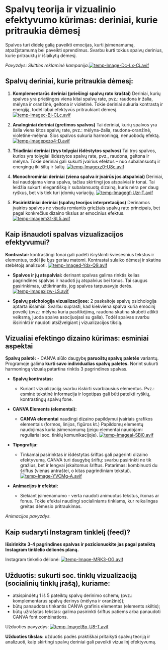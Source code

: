 # **Spalvų teorija ir vizualinio efektyvumo kūrimas: deriniai, kurie pritraukia dėmesį**

Spalvos turi didelę galią paveikti emocijas, kurti įsimenamumą, atpažįstamumą bei paveikti sprendimus. Svarbu kurti tokius spalvų derinius, kurie pritrauktų ir išlaikytų dėmesį.

*Pavyzdys: Skittles reklaminė kampanija.*[![temp-Image-Dc-Lx-Cj.avif](https://i.postimg.cc/nzh4zYGz/temp-Image-Dc-Lx-Cj.avif)](https://postimg.cc/rd70Z4bX)

## Spalvų deriniai, kurie pritraukia dėmesį:

1.  **Komplementarūs deriniai (priešingi spalvų rato kraštai)**
Deriniai, kurių spalvos yra priešingos viena kitai spalvų rate, pvz.: raudona ir žalia, mėlyna ir oranžinė, geltona ir violetinė. Tokie deriniai sukuria kontrastą ir energiją, todėl labai efektyvūs pritraukiant dėmesį.
[![temp-Imagec-Bj-CLc.avif](https://i.postimg.cc/L6Xb7jdm/temp-Imagec-Bj-CLc.avif)](https://postimg.cc/0rTnKM24)

2.  **Analoginiai deriniai (gretimos spalvos)**
Tai deriniai, kurių spalvos yra šalia viena kitos spalvų rate, pvz.: mėlyna-žalia, raudona-oranžinė, violetinė-mėlyna. Šios spalvos sukuria harmoningą, nenuobodų efektą.
[![temp-Imagepxzo4-D.avif](https://i.postimg.cc/MpfrZxK4/temp-Imagepxzo4-D.avif)](https://postimg.cc/pmxBkwjY)

3.  **Triadiniai deriniai (trys tolygiai išdėstytos spalvos)**
Tai trys spalvos, kurios yra tolygiai išdėstytos spalvų rate, pvz., raudona, geltona ir mėlyna. Tokie deriniai gali sukurti įvairius efektus – nuo subalansuotų ir energingų iki šiltų ir šaltų.
[![temp-Imagexz0-U8c.avif](https://i.postimg.cc/TPr7m9bJ/temp-Imagexz0-U8c.avif)](https://postimg.cc/DWwP31BS)
  
4.  **Monochrominiai deriniai (viena spalva ir įvairūs jos atspalviai)**
Deriniai, kai naudojama viena spalva, tačiau skirtingi jos atspalviai ir tonai. Tai leidžia sukurti elegantišką ir subalansuotą dizainą, kuris nėra per daug ryškus, bet vis tiek turi įdomių variacijų.
[![temp-Imagegf-Uzr-T.avif](https://i.postimg.cc/9MbLgQJ4/temp-Imagegf-Uzr-T.avif)](https://postimg.cc/wyt57gKH)

6.  **Pasirinktiniai deriniai (spalvų teorijos interpretacijos)**
Derinamos įvairios spalvos ne visada remiantis griežtais spalvų rato principais, bet pagal konkrečius dizaino tikslus ar emocinius efektus.
[![temp-Imagem31-SL5.avif](https://i.postimg.cc/qBmm8gNS/temp-Imagem31-SL5.avif)](https://postimg.cc/fk9jszjf)

## **Kaip išnaudoti spalvas vizualizacijos efektyvumui?**

   **Kontrastai:**  kontrastingi fonai gali padėti išryškinti šviesesnius tekstus ir elementus, todėl jie bus geriau matomi. Kontrastai sulaiko dėmesį ir skatina stebėtoją analizuoti.
[![temp-Imaged-Ydx-Q9.avif](https://i.postimg.cc/28M2KJFx/temp-Imaged-Ydx-Q9.avif)](https://postimg.cc/cr7RKFzK)

-   **Spalvos ir jų atspalviai:**  derinant spalvas galima rinktis kelias pagrindines spalvas ir naudoti jų atspalvius bei tonus. Tai saugus pasirinkimas, užtikrinantis, jog spalvos tarpusavyje derės.
[![temp-Imagexjzw-LS.avif](https://i.postimg.cc/MT6DB8qz/temp-Imagexjzw-LS.avif)](https://postimg.cc/2qthpM1t)
  
-   **Spalvų psichologija vizualizacijose:** 2 paskaitoje spalvų psichologija aptarta išsamiai. Svarbu suprasti, kad kiekviena spalva kuria emocinį poveikį (pvz.: mėlyna kuria pasitikėjimą, raudona skatina skubėti atlikti veiksmą, juoda spalva asocijuojasi su galia). Todėl spalvas svarbu išsirinkti ir naudoti atsižvelgiant į vizualizacijos tikslą.

## Vizualiai efektingo dizaino kūrimas: esminiai aspektai

   **Spalvų paletė:**
    -   CANVA siūlo daugybę  **paruoštų spalvų paletės**  variantų. Programoje galima **kurti savo individualias spalvų paletes.** Norint sukurti harmoningą vizualą patartina rinktis 3 pagrindines spalvas.

-   **Spalvų kontrastas:**
    -   Kuriant vizualizaciją svarbu išskirti svarbiausius elementus. Pvz.: esminė tekstinė informacija ir logotipas gali būti pateikti ryškių, kontrastingų spalvų fone.

-   **CANVA Elements (elementai):**
    -   **CANVA elementai** naudingi dizaino papildymui įvairiais grafikos elementais (formos, linijos, figūros kt.) Papildomų elementų naudojimas kuria įsimenamumą (jeigu elementai naudojami reguliariai soc. tinklų komunikacijoje).
[![temp-Imageai-SBi0.avif](https://i.postimg.cc/Wztw96dK/temp-Imageai-SBi0.avif)](https://postimg.cc/0KRSjSdd)

-   **Tipografija:**
    -   Tinkamai pasirinktas ir išdėstytas šriftas gali pagerinti dizaino efektyvumą. CANVA turi daugybę šriftų: svarbu pasirinkti ne tik gražius, bet ir lengvai įskaitomus šriftus. Patarimas: kombinuoti du šriftus (vienas antraštei, o kitas pagrindiniam tekstui).
[![temp-Image-YVCMg-A.avif](https://i.postimg.cc/VsHRJTTc/temp-Image-YVCMg-A.avif)](https://postimg.cc/jCPN98t8)

-   **Animacijos ir efektai:**
    -   Siekiant įsimenamumo - verta naudoti animuotus tekstus, ikonas ar fonus. Tokie efektai naudingi socialiniams tinklams, kur reikalingas greitas dėmesio pritraukimas.

*Animacijos pavyzdys.*

## Kaip sudaryti Instagram tinklelį (feed)?

**Išsirinkite 3-4 pagrindines spalvas ir pozicionuokite jas pagal pateiktą Instagram tinklelio dėlionės planą.**

Instagram tinkelio dėlionė:
[![temp-Image-MRK3-OG.avif](https://i.postimg.cc/nhWdDxYH/temp-Image-MRK3-OG.avif)](https://postimg.cc/VJj9x3VT)

## **Užduotis: sukurti soc. tinklų vizualizaciją** (socialinių tinklų įrašą), kuriame:
 - atsispindėtų 1 iš 5 pateiktų spalvų derinimo schemų (pvz.: komplementarus spalvų derinys (mėlyna ir oranžinė));
 - būtų panaudotas tinkantis CANVA grafinis elementas (elements skiltis);
 - būtų užrašytas tekstas: galima pasirinkti šriftus patiems arba panaudoti CANVA font combinations.

Užduoties pavyzdys:
[![temp-Imaget8p-U8-T.avif](https://i.postimg.cc/VLWXjVZ6/temp-Imaget8p-U8-T.avif)](https://postimg.cc/w73tz0p8)

**Užduoties tikslas:** užduotis padės praktiškai pritaikyti spalvų teoriją ir analizuoti, kaip skirtingi spalvų deriniai gali paveikti vizualinį efektyvumą.
<!--stackedit_data:
eyJoaXN0b3J5IjpbLTE5MzU0Njk3NjhdfQ==
-->